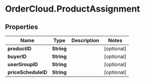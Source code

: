 # OrderCloud.ProductAssignment

## Properties
Name | Type | Description | Notes
------------ | ------------- | ------------- | -------------
**productID** | **String** |  | [optional] 
**buyerID** | **String** |  | [optional] 
**userGroupID** | **String** |  | [optional] 
**priceScheduleID** | **String** |  | [optional] 



